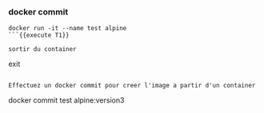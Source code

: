 
### docker commit
```
docker run -it --name test alpine
```{{execute T1}}

sortir du container
```
exit
```{{execute T1}}

Effectuez un docker commit pour creer l'image a partir d'un container
```
docker commit test alpine:version3
```{{execute T1}}

